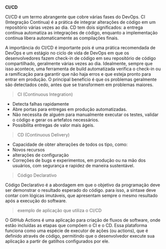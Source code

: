 **CI/CD**

CI/CD é um termo abrangente que cobre várias fases do DevOps. CI (Integração Contínua) é a prática de integrar alterações de código em um repositório várias vezes ao dia. CD tem dois significados: a entrega contínua automatiza as integrações de código, enquanto a implementação contínua libera automaticamente as compilações finais.
 
A importância do CI/CD é importante pois é uma prática recomendada de DevOps e um estágio no ciclo de vida de DevOps em que os desenvolvedores fazem check-in de código em seu repositório de código compartilhado, geralmente várias vezes ao dia. Idealmente, sempre que isso acontece, uma ferramenta de build automatizada verifica o check-in ou a ramificação para garantir que não haja erros e que esteja pronto para entrar em produção. O principal benefício é que os problemas geralmente são detectados cedo, antes que se transformem em problemas maiores. 

> CI (Continuous Integration)
- Detecta falhas rapidamente 
- Abre portas para entregas em produção automatizadas.
- Não necessita de alguém para manualmente executar os testes, validar o código e  gerar os artefatos necessários.
- Possibilita entregas de valor mais ágeis.

> CD (Continuous Delivery)
- Capacidade de obter alterações de todos os tipo, como:
- Novos recursos
- alterações de configuração
- Correções de bugs e experimentos, em produção ou na mão dos usuários, com segurança e rapidez de maneira sustentável.


> Código Declarativo 

Código Declarativo é a abordagem em que o objetivo da programação deve ser demonstrar o resultado esperado do código. para isso, a sintaxe deve contar com lógicas imutáveis, que apresentam sempre o mesmo resultado após a execução do software. 

>exemplo de aplicação que utiliza o CI/CD

O GitHub Actions é uma aplicação para criação de fluxos de software, onde estão incluídas as etapas que compõem o CI e o CD. Essa plataforma funciona como uma espécie de executor de ações (ou actions), que é definido através de código, permitindo que o desenvolvedor execute sua aplicação a partir de gatilhos configurados por ele.